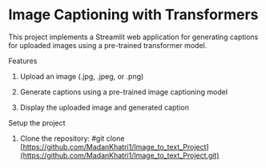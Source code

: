 # Image Captioning with Transformers
This project implements a Streamlit web application for generating captions for uploaded images using a pre-trained transformer model.

Features
  1. Upload an image (.jpg, .jpeg, or .png)
  
  2. Generate captions using a pre-trained image captioning model
  
  3. Display the uploaded image and generated caption


Setup the project
  1. Clone the repository: #git clone [https://github.com/MadanKhatri1/Image_to_text_Project](https://github.com/MadanKhatri1/Image_to_text_Project.git)
  
